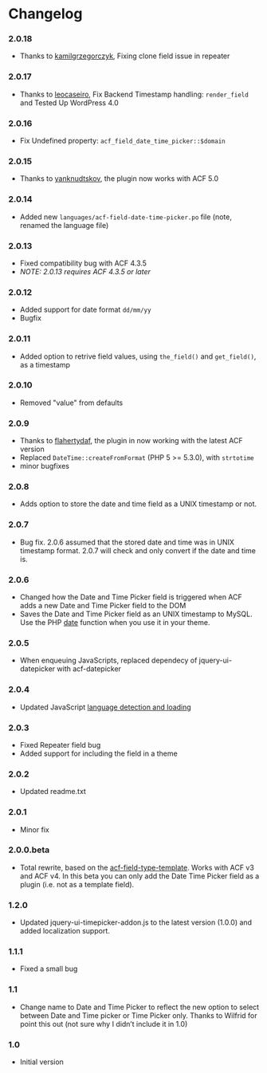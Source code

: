# Changelog

### 2.0.18
* Thanks to [kamilgrzegorczyk](https://github.com/kamilgrzegorczyk), Fixing clone field issue in repeater

### 2.0.17
* Thanks to [leocaseiro](https://github.com/leocaseiro), Fix Backend Timestamp handling: `render_field` and Tested Up WordPress 4.0

### 2.0.16
* Fix Undefined property: `acf_field_date_time_picker::$domain`

### 2.0.15
* Thanks to [yanknudtskov](https://github.com/yanknudtskov), the plugin now works with ACF 5.0

### 2.0.14
* Added new `languages/acf-field-date-time-picker.po` file (note, renamed the language file)

### 2.0.13
* Fixed compatibility bug with ACF 4.3.5
* *NOTE: 2.0.13 requires ACF 4.3.5 or later*

### 2.0.12
* Added support for date format `dd/mm/yy`
* Bugfix

### 2.0.11
* Added option to retrive field values, using `the_field()` and `get_field()`, as a timestamp

### 2.0.10
* Removed "value" from defaults

### 2.0.9
* Thanks to [flahertydaf](http://support.advancedcustomfields.com/forums/topic/custom-fields-get-emptied-when-publishing/page/2/#post-2325), the plugin in now working with the latest ACF version
* Replaced `DateTime::createFromFormat` (PHP 5 >= 5.3.0), with `strtotime`
* minor bugfixes

### 2.0.8
* Adds option to store the date and time field as a UNIX timestamp or not.

### 2.0.7
* Bug fix. 2.0.6 assumed that the stored date and time was in UNIX timestamp format. 2.0.7 will check and only convert if the date and time is.

### 2.0.6
* Changed how the Date and Time Picker field is triggered when ACF adds a new Date and Time Picker field to the DOM
* Saves the Date and Time Picker field as an UNIX timestamp to MySQL. Use the PHP [date](http://php.net/manual/en/function.date.php) function  when you use it in your theme.

### 2.0.5
* When enqueuing JavaScripts, replaced dependecy of jquery-ui-datepicker with acf-datepicker

### 2.0.4
* Updated JavaScript [language detection and loading](http://soderlind.no/time-picker-field-for-advanced-custom-fields/#localization)

### 2.0.3
* Fixed Repeater field bug
* Added support for including the field in a theme

### 2.0.2
* Updated readme.txt

### 2.0.1
* Minor fix

### 2.0.0.beta
* Total rewrite, based on the [acf-field-type-template](https://github.com/elliotcondon/acf-field-type-template). Works with ACF v3 and ACF v4. In this beta you can only add the Date Time Picker field as a plugin (i.e. not as a template field).

### 1.2.0
* Updated jquery-ui-timepicker-addon.js to the latest version (1.0.0) and added localization support.

### 1.1.1
* Fixed a small bug

### 1.1
* Change name to Date and Time Picker to reflect the new option to select between Date and Time picker or Time Picker only. Thanks to Wilfrid for point this out (not sure why I didn’t include it in 1.0)

### 1.0
* Initial version
